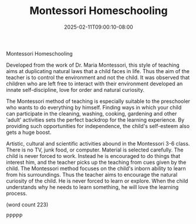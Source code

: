 ﻿---
title: "Montessori Homeschooling"
date: 2025-02-11T09:00:10-08:00
description: "Home Schooling Tips for Web Success"
featured_image: "/images/Home Schooling.jpg"
tags: ["Home Schooling"]
---

Montessori Homeschooling

Developed from the work of Dr. Maria Montessori, this style of
teaching aims at duplicating natural laws that a child faces in 
life. Thus the aim of the teacher is to control the environment 
and not the child. It was observed that children who are left free 
to interact with their environment developed an innate 
self-discipline, love for order and natural curiosity.

The Montessori method of teaching is especially suitable to the 
preschooler who wants to do everything by himself. Finding ways in 
which your child can participate in the cleaning, washing, 
cooking, gardening and other 'adult' activities sets the perfect 
backdrop for the learning experience. By providing such 
opportunities for independence, the child's self-esteem also gets 
a huge boost.

Artistic, cultural and scientific activities abound in the 
Montessori 3-6 class. There is no TV, junk food, or computer. 
Material is selected carefully. The child is never forced to work. 
Instead he is encouraged to do things that interest him, and the 
teacher picks up the teaching from cues given by the child.  The 
Montessori method focuses on the child's inborn ability to learn 
from his surroundings. Thus the teacher aims to encourage the 
natural curiosity of the child. He is never forced to learn or 
explore. When the child understands why he needs to learn 
something, he will love the learning process. 

(word count 223)

PPPPP

